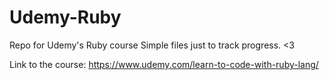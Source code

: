 # Udemy-Ruby
Repo for Udemy's Ruby course
Simple files just to track progress. <3

Link to the course: https://www.udemy.com/learn-to-code-with-ruby-lang/
